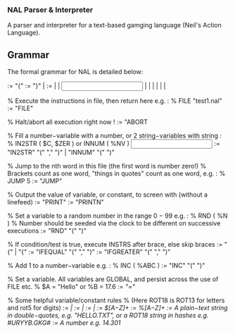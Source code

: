 ### NAL Parser & Interpreter

A parser and interpreter for a text-based gamging language (Neil's Action Language).

## Grammar
The formal grammar for NAL is detailed below:

  <PROGRAM> := "{" <INSTRS>
  <INSTRS> := "}" | <INSTRUCT> <INSTRS>
  <INSTRUCT> := <FILE> | <ABORT> | <INPUT> | <IFCOND> | <INC> | <SET> |
  <JUMP> | <PRINT> | <RND>

  
% Execute the instructions in file, then return here e.g. :
% FILE "test1.nal"
<FILE> := "FILE" <STRCON>
  
% Halt/abort all execution right now !
<ABORT> := "ABORT
  
% Fill a number−variable with a number, or 2 string−variables with string :
% IN2STR ( $C, $ZER ) or INNUM ( %NV )
<INPUT> := "IN2STR" "(" <STRVAR> "," <STRVAR> ")" | "INNUM" "(" <NUMVAR> ")"
  
% Jump to the nth word in this file (the first word is number zero!)
% Brackets count as one word, "things in quotes" count as one word, e.g. :
% JUMP 5
<JUMP> := "JUMP" <NUMCON>
  
% Output the value of variable, or constant, to screen with (without a linefeed)
<PRINT> := "PRINT" <VARCON>
<PRINTN> := "PRINTN" <VARCON>
  
% Set a variable to a random number in the range 0 − 99 e.g. :
% RND ( %N )
% Number should be seeded via the clock to be different on successive executions
<RND> := "RND" "(" <NUMVAR> ")"
  
% If condition/test is true, execute INSTRS after brace, else skip braces
<IFCOND> := <IFEQUAL> "{" <INSTRS> | <IFGREATER> "{" <INSTRS>
<IFEQUAL> := "IFEQUAL" "(" <VARCON> "," <VARCON> ")"
<IFGREATER> := "IFGREATER" "(" <VARCON> "," <VARCON> ")"
  
% Add 1 to a number−variable e.g. :
% INC ( %ABC )
<INC> := "INC" "(" <NUMVAR> ")"
  
% Set a variable. All variables are GLOBAL, and persist across the use of FILE etc.
% $A = "Hello" or %B = 17.6
<SET> := <VAR> "=" <VARCON>
  
% Some helpful variable/constant rules
% (Here ROT18 is ROT13 for letters and rot5 for digits)
<VARCON> := <VAR> | <CON>
<VAR> := <STRVAR> | <NUMVAR>
<CON> := <STRCON> | <NUMCON>
<STRVAR> := $[A−Z]+
<NUMVAR> := %[A−Z]+
<STRCON> := A plain−text string in double−quotes, e.g. "HELLO.TXT",
or a ROT18 string in hashes e.g. #URYYB.GKG#
<NUMCON> := A number e.g. 14.301
